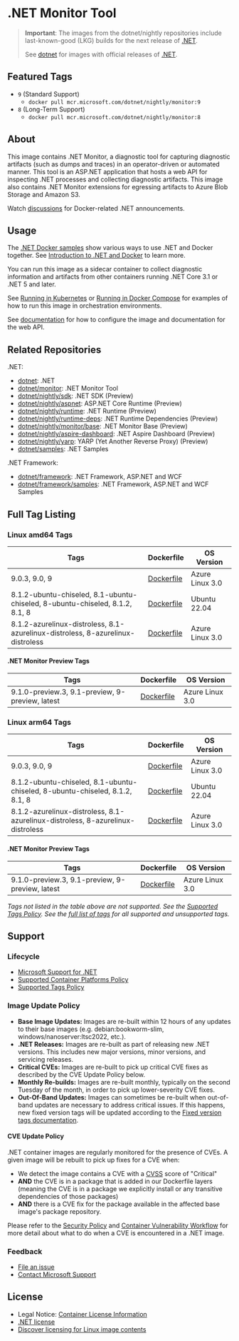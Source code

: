# .NET Monitor Tool

> **Important**: The images from the dotnet/nightly repositories include last-known-good (LKG) builds for the next release of [.NET](https://github.com/dotnet/core).
>
> See [dotnet](https://github.com/dotnet/dotnet-docker/blob/main/README.monitor.md) for images with official releases of [.NET](https://github.com/dotnet/core).

## Featured Tags

* `9` (Standard Support)
  * `docker pull mcr.microsoft.com/dotnet/nightly/monitor:9`
* `8` (Long-Term Support)
  * `docker pull mcr.microsoft.com/dotnet/nightly/monitor:8`

## About

This image contains .NET Monitor, a diagnostic tool for capturing diagnostic artifacts (such as dumps and traces) in an operator-driven or automated manner. This tool is an ASP.NET application that hosts a web API for inspecting .NET processes and collecting diagnostic artifacts. This image also contains .NET Monitor extensions for egressing artifacts to Azure Blob Storage and Amazon S3.

Watch [discussions](https://github.com/dotnet/dotnet-docker/discussions/categories/announcements) for Docker-related .NET announcements.

## Usage

The [.NET Docker samples](https://github.com/dotnet/dotnet-docker/blob/main/samples/README.md) show various ways to use .NET and Docker together. See [Introduction to .NET and Docker](https://learn.microsoft.com/dotnet/core/docker/introduction) to learn more.

You can run this image as a sidecar container to collect diagnostic information and artifacts from other containers running .NET Core 3.1 or .NET 5 and later.

See [Running in Kubernetes](https://github.com/dotnet/dotnet-monitor/blob/main/documentation/kubernetes.md) or [Running in Docker Compose](https://github.com/dotnet/dotnet-monitor/blob/main/documentation/docker-compose.md) for examples of how to run this image in orchestration environments.

See [documentation](https://go.microsoft.com/fwlink/?linkid=2158052) for how to configure the image and documentation for the web API.

## Related Repositories

.NET:

* [dotnet](https://github.com/dotnet/dotnet-docker/blob/main/README.md): .NET
* [dotnet/monitor](https://github.com/dotnet/dotnet-docker/blob/main/README.monitor.md): .NET Monitor Tool
* [dotnet/nightly/sdk](https://github.com/dotnet/dotnet-docker/blob/nightly/README.sdk.md): .NET SDK (Preview)
* [dotnet/nightly/aspnet](https://github.com/dotnet/dotnet-docker/blob/nightly/README.aspnet.md): ASP.NET Core Runtime (Preview)
* [dotnet/nightly/runtime](https://github.com/dotnet/dotnet-docker/blob/nightly/README.runtime.md): .NET Runtime (Preview)
* [dotnet/nightly/runtime-deps](https://github.com/dotnet/dotnet-docker/blob/nightly/README.runtime-deps.md): .NET Runtime Dependencies (Preview)
* [dotnet/nightly/monitor/base](https://github.com/dotnet/dotnet-docker/blob/nightly/README.monitor-base.md): .NET Monitor Base (Preview)
* [dotnet/nightly/aspire-dashboard](https://github.com/dotnet/dotnet-docker/blob/nightly/README.aspire-dashboard.md): .NET Aspire Dashboard (Preview)
* [dotnet/nightly/yarp](https://github.com/dotnet/dotnet-docker/blob/nightly/README.yarp.md): YARP (Yet Another Reverse Proxy) (Preview)
* [dotnet/samples](https://github.com/dotnet/dotnet-docker/blob/main/README.samples.md): .NET Samples

.NET Framework:

* [dotnet/framework](https://github.com/microsoft/dotnet-framework-docker/blob/main/README.md): .NET Framework, ASP.NET and WCF
* [dotnet/framework/samples](https://github.com/microsoft/dotnet-framework-docker/blob/main/README.samples.md): .NET Framework, ASP.NET and WCF Samples

## Full Tag Listing

### Linux amd64 Tags

Tags | Dockerfile | OS Version
-----------| -------------| -------------
9.0.3, 9.0, 9 | [Dockerfile](src/monitor/9.0/azurelinux-distroless/amd64/Dockerfile) | Azure Linux 3.0
8.1.2-ubuntu-chiseled, 8.1-ubuntu-chiseled, 8-ubuntu-chiseled, 8.1.2, 8.1, 8 | [Dockerfile](src/monitor/8.1/ubuntu-chiseled/amd64/Dockerfile) | Ubuntu 22.04
8.1.2-azurelinux-distroless, 8.1-azurelinux-distroless, 8-azurelinux-distroless | [Dockerfile](src/monitor/8.1/azurelinux-distroless/amd64/Dockerfile) | Azure Linux 3.0

#### .NET Monitor Preview Tags

Tags | Dockerfile | OS Version
-----------| -------------| -------------
9.1.0-preview.3, 9.1-preview, 9-preview, latest | [Dockerfile](src/monitor/9.1/azurelinux-distroless/amd64/Dockerfile) | Azure Linux 3.0

### Linux arm64 Tags

Tags | Dockerfile | OS Version
-----------| -------------| -------------
9.0.3, 9.0, 9 | [Dockerfile](src/monitor/9.0/azurelinux-distroless/arm64v8/Dockerfile) | Azure Linux 3.0
8.1.2-ubuntu-chiseled, 8.1-ubuntu-chiseled, 8-ubuntu-chiseled, 8.1.2, 8.1, 8 | [Dockerfile](src/monitor/8.1/ubuntu-chiseled/arm64v8/Dockerfile) | Ubuntu 22.04
8.1.2-azurelinux-distroless, 8.1-azurelinux-distroless, 8-azurelinux-distroless | [Dockerfile](src/monitor/8.1/azurelinux-distroless/arm64v8/Dockerfile) | Azure Linux 3.0

#### .NET Monitor Preview Tags

Tags | Dockerfile | OS Version
-----------| -------------| -------------
9.1.0-preview.3, 9.1-preview, 9-preview, latest | [Dockerfile](src/monitor/9.1/azurelinux-distroless/arm64v8/Dockerfile) | Azure Linux 3.0
<!--End of generated tags-->

*Tags not listed in the table above are not supported. See the [Supported Tags Policy](https://github.com/dotnet/dotnet-docker/blob/main/documentation/supported-tags.md). See the [full list of tags](https://mcr.microsoft.com/v2/dotnet/nightly/monitor/tags/list) for all supported and unsupported tags.*

## Support

### Lifecycle

* [Microsoft Support for .NET](https://github.com/dotnet/core/blob/main/support.md)
* [Supported Container Platforms Policy](https://github.com/dotnet/dotnet-docker/blob/main/documentation/supported-platforms.md)
* [Supported Tags Policy](https://github.com/dotnet/dotnet-docker/blob/main/documentation/supported-tags.md)

### Image Update Policy

* **Base Image Updates:** Images are re-built within 12 hours of any updates to their base images (e.g. debian:bookworm-slim, windows/nanoserver:ltsc2022, etc.).
* **.NET Releases:** Images are re-built as part of releasing new .NET versions. This includes new major versions, minor versions, and servicing releases.
* **Critical CVEs:** Images are re-built to pick up critical CVE fixes as described by the CVE Update Policy below.
* **Monthly Re-builds:** Images are re-built monthly, typically on the second Tuesday of the month, in order to pick up lower-severity CVE fixes.
* **Out-Of-Band Updates:** Images can sometimes be re-built when out-of-band updates are necessary to address critical issues. If this happens, new fixed version tags will be updated according to the [Fixed version tags documentation](https://github.com/dotnet/dotnet-docker/blob/main/documentation/supported-tags.md#fixed-version-tags).

#### CVE Update Policy

.NET container images are regularly monitored for the presence of CVEs. A given image will be rebuilt to pick up fixes for a CVE when:

* We detect the image contains a CVE with a [CVSS](https://nvd.nist.gov/vuln-metrics/cvss) score of "Critical"
* **AND** the CVE is in a package that is added in our Dockerfile layers (meaning the CVE is in a package we explicitly install or any transitive dependencies of those packages)
* **AND** there is a CVE fix for the package available in the affected base image's package repository.

Please refer to the [Security Policy](https://github.com/dotnet/dotnet-docker/blob/main/SECURITY.md) and [Container Vulnerability Workflow](https://github.com/dotnet/dotnet-docker/blob/main/documentation/vulnerability-reporting.md) for more detail about what to do when a CVE is encountered in a .NET image.

### Feedback

* [File an issue](https://github.com/dotnet/dotnet-docker/issues/new/choose)
* [Contact Microsoft Support](https://support.microsoft.com/contactus/)

## License

* Legal Notice: [Container License Information](https://aka.ms/mcr/osslegalnotice)
* [.NET license](https://github.com/dotnet/dotnet-docker/blob/main/LICENSE)
* [Discover licensing for Linux image contents](https://github.com/dotnet/dotnet-docker/blob/main/documentation/image-artifact-details.md)
